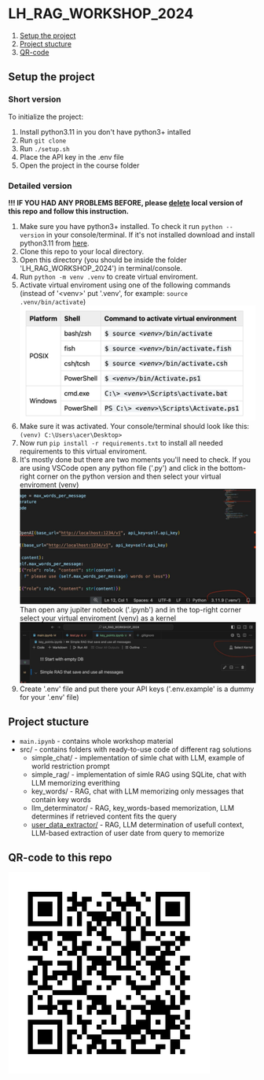 # LH_RAG_WORKSHOP_2024

1. [Setup the project](#setup-the-project)
2. [Project stucture](#project-stucture)
3. [QR-code](#qr-code-to-this-repo)


## Setup the project 
 
### Short version

To initialize the project:

 1. Install python3.11 in you don't have python3+ intalled
 2. Run `git clone`
 3. Run `./setup.sh`
 4. Place the API key in the .env file
 5. Open the project in the course folder


 ### Detailed version

 **!!! IF YOU HAD ANY PROBLEMS BEFORE, please <u>delete</u> local version of this repo and follow this instruction.**

 1. Make sure you have python3+ installed. To check it run `python --version` in your console/terminal.
 If it's not installed download and install python3.11 from [here](https://www.python.org/downloads/).
 2. Clone this repo to your local directory.
 3. Open this directory (you should be inside the folder 'LH_RAG_WORKSHOP_2024') in terminal/console.
 4. Run `python -m venv .venv` to create virtual enviroment.
 5. Activate virtual enviroment using one of the following commands (instead of '\<venv\>' put '.venv', for example: `source .venv/bin/activate`)
 ![alt text](img/image.png)
 6. Make sure it was activated. Your console/terminal should look like this: `(venv) C:\Users\acer\Desktop>`
 7. Now run `pip install -r requirements.txt` to install all needed requirements to this virtual enviroment.
 8. It's mostly done but there are two moments you'll need to check. 
 If you are using VSCode open any python file ('.py') and click in the bottom-right corner on the python version and then select your virtual enviroment (venv) ![alt text](img/telegram-cloud-photo-size-2-5465647820817163602-y.jpg)
 Than open any jupiter notebook ('.ipynb') and in the top-right corner select your virtual enviroment (venv) as a kernel ![alt text](img/telegram-cloud-photo-size-2-5465647820817163604-y.jpg)
 9. Create '.env' file and put there your API keys ('.env.example' is a dummy for your '.env' file)


## Project stucture

 - `main.ipynb` - contains whole workshop material
 - src/ - contains folders with ready-to-use code of different rag solutions
    - simple_chat/ - implementation of simle chat with LLM, example of world restriction prompt
    - simple_rag/ - implementation of simle RAG using SQLite, chat with LLM memorizing everithing
    - key_words/ - RAG, chat with LLM memorizing only messages that contain key words
    - llm_determinator/ - RAG, key_words-based memorization, LLM determines if retrieved content fits the query
    - [user_data_extractor/](src/user_data_extractor) - RAG, LLM determination of usefull context, LLM-based extraction of user date from query to memorize  

## QR-code to this repo
![alt text](img/qrcodee.png)